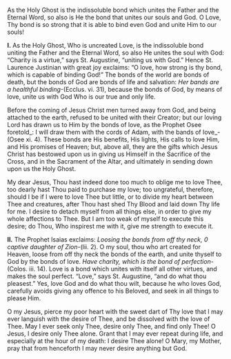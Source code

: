 
As the Holy Ghost is the indissoluble bond which unites the Father and the Eternal Word, so also is He the bond that unites our souls and God. O Love, Thy bond is so strong that it is able to bind even God and unite Him to our souls!

**I\.** As the Holy Ghost, Who is uncreated Love, is the indissoluble bond uniting the Father and the Eternal Word, so also He unites the soul with God: “Charity is a virtue,” says St. Augustine, “uniting us with God.” Hence St. Laurence Justinian with great joy exclaims: “O love, how strong is thy bond, which is capable of binding God!” The bonds of the world are bonds of death, but the bonds of God are bonds of life and salvation: _Her bands are a healthful binding_-(Ecclus. vi. 31), because the bonds of God, by means of love, unite us with God Who is our true and only life.

Before the coming of Jesus Christ men turned away from God, and being attached to the earth, refused to be united with their Creator; but our loving Lord has drawn us to Him by the bonds of love, as the Prophet Osee foretold_: I will draw them with the cords of Adam, with the bands of love_-(Osee xi. 4). These bonds are His benefits, His lights, His calls to love Him, and His promises of Heaven; but, above all, they are the gifts which Jesus Christ has bestowed upon us in giving us Himself in the Sacrifice of the Cross, and in the Sacrament of the Altar, and ultimately in sending down upon us the Holy Ghost.

My dear Jesus, Thou hast indeed done too much to oblige me to love Thee, too dearly hast Thou paid to purchase my love; too ungrateful, therefore, should I be if I were to love Thee but little, or to divide my heart between Thee and creatures, after Thou hast shed Thy Blood and laid down Thy life for me. I desire to detach myself from all things else, in order to give my whole affections to Thee. But I am too weak of myself to execute this desire; do Thou, Who inspirest me with it, give me strength to execute it.

**II\.** The Prophet Isaias exclaims: _Loosing the bonds from off thy neck, 0 captive daughter of Zion_-(lii. 2). O my soul, thou who art created for Heaven, loose from off thy neck the bonds of the earth, and unite thyself to God by the bonds of love. _Have charity, which is the bond of perfection_-(Colos. iii. 14). Love is a bond which unites with itself all other virtues, and makes the soul perfect. “Love,” says St. Augustine, “and do what thou pleasest.” Yes, love God and do what thou wilt, because he who loves God, carefully avoids giving any offence to his Beloved, and seek in all things to please Him.

O my Jesus, pierce my poor heart with the sweet dart of Thy love that I may ever languish with the desire of Thee, and be dissolved with the love of Thee. May I ever seek only Thee, desire only Thee, and find only Thee! O Jesus, I desire only Thee alone. Grant that I may ever repeat during life, and especially at the hour of my death: I desire Thee alone! O Mary, my Mother, pray that from henceforth I may never desire anything but God.

